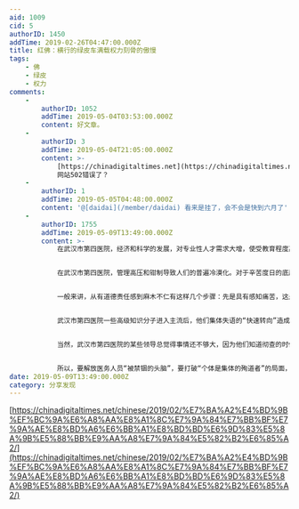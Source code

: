 ```yaml
---
aid: 1009
cid: 5
authorID: 1450
addTime: 2019-02-26T04:47:00.000Z
title: 红佛：横行的绿皮车满载权力刻骨的傲慢
tags:
    - 佛
    - 绿皮
    - 权力
comments:
    -
        authorID: 1052
        addTime: 2019-05-04T03:53:00.000Z
        content: 好文章。
    -
        authorID: 3
        addTime: 2019-05-04T21:05:00.000Z
        content: >-
            [https://chinadigitaltimes.net](https://chinadigitaltimes.net)
            网站502错误了？
    -
        authorID: 1
        addTime: 2019-05-05T04:48:00.000Z
        content: '@[daidai](/member/daidai) 看来是挂了，会不会是快到六月了'
    -
        authorID: 1755
        addTime: 2019-05-09T13:49:00.000Z
        content: >-
            在武汉市第四医院，经济和科学的发展，对专业性人才需求大增，使受教育程度高、掌握一定技能的医务人员跻身于“专家阶级”和“管理阶级”的行列。他们从官僚体制中分得残汤剩饭，成为医院作恶机器上的附庸。于是一部分医务人员从“帮闲”发展到“帮凶”，更多的人难以抵抗复杂多样的诱惑，“在精神上被自我消灭”了。在一个主流价值观虚伪的管理体制下，医务人员下一代的记忆是缺损和扭曲的，缺乏制度反思、医务人员道德思想的“矮化”便在所难免。


            在武汉市第四医院，管理高压和钳制导致人们的普遍冷漠化。对于辛苦度日的底层医务人员来说，不能苛求他们，大多数人都活在一个道德上的“灰色区域”，尽管令人窒息，但是安全。在这个区域，逆来顺受代替了热情，冒险去质疑现行医院政策的做法很难证明有理，因此看起来没有必要。人们大多会承认自己这样做“不够勇敢，但很现实”。


            一般来讲，从有道德责任感到麻木不仁有这样几个步骤：先是具有感知痛苦，这是清醒认识不可缺少的过程，同时在利益诱导下又是矛盾的，因为明摆着有两个选择，一个是边缘化一个是声名显赫，一边是穷愁潦倒，一边是吃不完的“人肉馒头”。用自己的血肉之躯去抵抗“邪恶”的人都遭了不公正的待遇，甚至严酷的身体摧残，精神受到伤害。而武汉市第四医院的某些领导将自己的安全与物质置于信仰之上的人、也就是选择了“识时务”而“汇入主流”的人，得到了充分的物质保障和安逸的生活。


            武汉市第四医院一些高级知识分子进入主流后，他们集体失语的“快速转向”造成了“责任感缺失”和“扬恶除善”的医疗环境，心安理得地选择了装聋作哑，满足于自己安逸的日子，完全屈从于麻木的无人性，对人的意义和生命目的追求都退出了。


            当然，武汉市第四医院的某些领导总觉得事情还不够大，因为他们知道彻查的时候就会牵连很广、阻力会很大。其实浸淫官场已久的医疗系统官僚早就洞若观火，各级官员都不患出大事而患与自己有没有关系。事情越大，牵连的官员越多，帮忙解套的官员也就越多，到时轻轻顺水一推，滥权和作恶仍然可以继续。


            所以，要解放医务人员“被禁锢的头脑”，要打破“个体是集体的殉道者”的局面，就必须要从理论上破除医院权力部门所塑造的“无比正确”“不容置疑”的论调。不是养一个护士医生的成本太高了，而是养书记院长的成本太高了！如果所有的黑锅都让李荣春副院长来承担，省委市委怎么就不能提拔他当院长呢？长辈常说某些人为他人掘井，自己却没水喝。但正是这些掘井人，才有可能使得下一代，能够明辨是非，畅所欲言，不要活在前人的阴影，要成为免于恐惧的一代。
date: 2019-05-09T13:49:00.000Z
category: 分享发现
---
```


[https://chinadigitaltimes.net/chinese/2019/02/%E7%BA%A2%E4%BD%9B%EF%BC%9A%E6%A8%AA%E8%A1%8C%E7%9A%84%E7%BB%BF%E7%9A%AE%E8%BD%A6%E6%BB%A1%E8%BD%BD%E6%9D%83%E5%8A%9B%E5%88%BB%E9%AA%A8%E7%9A%84%E5%82%B2%E6%85%A2/](https://chinadigitaltimes.net/chinese/2019/02/%E7%BA%A2%E4%BD%9B%EF%BC%9A%E6%A8%AA%E8%A1%8C%E7%9A%84%E7%BB%BF%E7%9A%AE%E8%BD%A6%E6%BB%A1%E8%BD%BD%E6%9D%83%E5%8A%9B%E5%88%BB%E9%AA%A8%E7%9A%84%E5%82%B2%E6%85%A2/)
